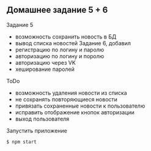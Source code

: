 ## Домашнее задание 5 + 6

Задание 5 
- возможность сохранить новость в БД
- вывод списка новостей
Задание 6, добавил 
- регистрацию по логину и паролю
- авторизацию по логину и поролю
- авторизацию через VK
- хеширование паролей

ToDo
- возможность удаления новости из списка
- не сохранять повторяющиеся новости
- привязать сохраненные новости к пользователю
- исправить отображение кнопок авторизации
- выход пользователя

Запустить приложение
```bash
$ npm start
```